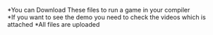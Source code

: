 *You can Download These files to run a game in your compiler                                                                                                           
*If you want to see the demo you need to check the videos which is attached
*All files are uploaded
